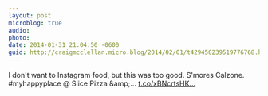 ```yaml
---
layout: post
microblog: true
audio: 
photo: 
date: 2014-01-31 21:04:50 -0600
guid: http://craigmcclellan.micro.blog/2014/02/01/t429450239519776768.html
---
```

I don't want to Instagram food, but this was too good. S'mores Calzone. #myhappyplace @ Slice Pizza &amp;amp;… [t.co/xBNcrtsHK...](http://t.co/xBNcrtsHKI)
